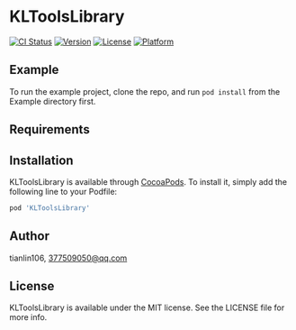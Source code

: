 # KLToolsLibrary

[![CI Status](https://img.shields.io/travis/tianlin106/KLToolsLibrary.svg?style=flat)](https://travis-ci.org/tianlin106/KLToolsLibrary)
[![Version](https://img.shields.io/cocoapods/v/KLToolsLibrary.svg?style=flat)](https://cocoapods.org/pods/KLToolsLibrary)
[![License](https://img.shields.io/cocoapods/l/KLToolsLibrary.svg?style=flat)](https://cocoapods.org/pods/KLToolsLibrary)
[![Platform](https://img.shields.io/cocoapods/p/KLToolsLibrary.svg?style=flat)](https://cocoapods.org/pods/KLToolsLibrary)

## Example

To run the example project, clone the repo, and run `pod install` from the Example directory first.

## Requirements

## Installation

KLToolsLibrary is available through [CocoaPods](https://cocoapods.org). To install
it, simply add the following line to your Podfile:

```ruby
pod 'KLToolsLibrary'
```

## Author

tianlin106, 377509050@qq.com

## License

KLToolsLibrary is available under the MIT license. See the LICENSE file for more info.
